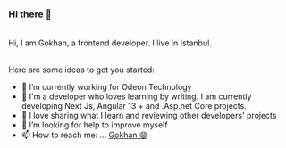 ### Hi there 👋
<br>
Hi, I am Gokhan, a frontend developer. I live in Istanbul.
<br>
<br>


Here are some ideas to get you started:

- 🔭 I’m currently working for Odeon Technology
- 🌱 I'm a developer who loves learning by writing. I am currently developing Next Js, Angular 13 + and .Asp.net Core projects.
- 👯 I love sharing what I learn and reviewing other developers' projects
- 🤔 I’m looking for help to improve myself
- 📫 How to reach me: ... <a href="https://www.linkedin.com/in/g%C3%B6khan-elek-23b8b3103/">
 Gokhan 😄 
</a>
